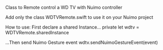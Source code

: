 Class to Remote control a WD TV with Nuimo controller

Add only the class WDTVRemote.swift to use it on your Nuimo project

How to use:
First declare a shared Instance...
private let wdtv = WDTVRemote.sharedInstance

...Then send Nuimo Gesture event
wdtv.sendNuimoGestureEvent(event)
